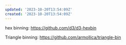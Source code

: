 ```yaml
---
updated: '2023-10-20T13:54:09Z'
created: '2023-10-20T13:54:09Z'
---
```

hex binning: https://github.com/d3/d3-hexbin

Triangle binning: https://github.com/armollica/triangle-bin